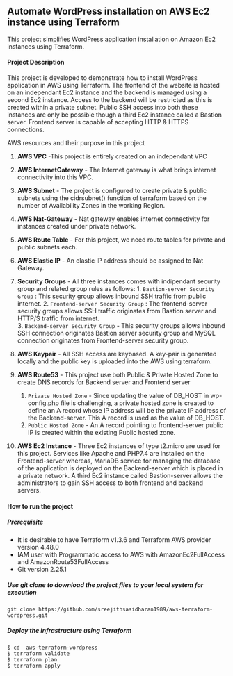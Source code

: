 ## Automate WordPress installation on AWS Ec2 instance using Terraform
This project simplifies WordPress application installation on Amazon Ec2 instances using Terraform.

#### Project Description

 This project is developed to demonstrate how to install WordPress application in AWS using Terraform. The frontend of the website is hosted on an independant Ec2 instance and the backend is managed using a second Ec2 instance. Access to the backend will be restricted as this is created within a private subnet. Public SSH access into both these instances are only be possible though a third Ec2 instance called a Bastion server. Frontend server is capable of accepting HTTP & HTTPS connections.
 
 AWS resources and their purpose in this project
1. **AWS VPC**  -This project is entirely created on an independant VPC 
2. **AWS InternetGateway**      - The Internet gateway is what brings internet connectivity into this VPC.
3. **AWS Subnet** - The project is configured to create private & public subnets using the cidrsubnet() function of terraform based on the number of Availability Zones in the working Region.
4. **AWS Nat-Gateway** - Nat gateway enables internet connectivity for instances created under private network.
5. **AWS Route Table** - For this project, we need route tables for private and public subnets each.
6. **AWS Elastic IP** - An elastic IP address should be assigned to Nat Gateway.
7. **Security Groups** - All three instances comes with indipendant security group and related group rules as follows:
       1. `Bastion-server Security Group` : This security group allows inbound SSH traffic from public internet.
       2. `Frontend-server Security Group` : The frontend-server security groups allows SSH traffic originates from Bastion server and HTTP/S traffic from internet.       
       3. `Backend-server Security Group` - This security groups allows inbound SSH connection originates Bastion server security group and MySQL connection originates from Frontend-server security group.
8. **AWS Keypair** - All SSH access are keybased. A key-pair is generated locally and the public key is uploaded into the AWS using terraform.
9. **AWS Route53** - This project use both Public & Private Hosted Zone to create DNS records for Backend server and Frontend server
    1. `Private Hosted Zone` - Since updating the value of DB_HOST in wp-config.php file is challenging, a private hosted zone is created to define an A record whose IP address will be the private IP address of the Backend-server. This A record is used as the value of DB_HOST.
    2. `Public Hosted Zone` - An A record pointing to frontend-server public IP is created within the existing Public hosted zone.
    
10. **AWS Ec2 Instance** - Three Ec2 instances of type t2.micro are used for this project. Services like Apache and PHP7.4 are installed on the Frontend-server whereas, MariaDB service for managing the database of the application is deployed on the Backend-server which is placed in a private network. A third Ec2 instance called Bastion-server allows the administrators to gain SSH access to both frontend and backend servers.

#### How to run the project
##### Prerequisite
- It is desirable to have Terraform v1.3.6 and Terraform AWS provider version 4.48.0
- IAM user with Programmatic access to AWS with AmazonEc2FullAccess and AmazonRoute53FullAccess
- Git version 2.25.1

##### Use git clone to download the project files to your local system for execution
```
git clone https://github.com/sreejithsasidharan1989/aws-terraform-wordpress.git
```
##### Deploy the infrastructure using Terraform
```
$ cd  aws-terraform-wordpress
$ terraform validate
$ terraform plan
$ terraform apply
```


